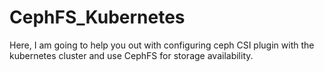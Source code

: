 # CephFS_Kubernetes
Here, I am going to help you out with configuring ceph CSI plugin with the kubernetes cluster and use CephFS for storage availability. 
